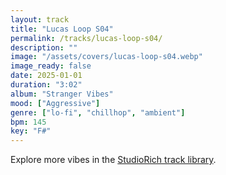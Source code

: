 ```yaml
---
layout: track
title: "Lucas Loop S04"
permalink: /tracks/lucas-loop-s04/
description: ""
image: "/assets/covers/lucas-loop-s04.webp"
image_ready: false
date: 2025-01-01
duration: "3:02"
album: "Stranger Vibes"
mood: ["Aggressive"]
genre: ["lo-fi", "chillhop", "ambient"]
bpm: 145
key: "F#"
---
```


Explore more vibes in the [StudioRich track library](/tracks/).
